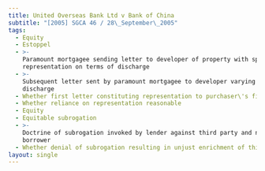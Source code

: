 ```yaml
---
title: United Overseas Bank Ltd v Bank of China
subtitle: "[2005] SGCA 46 / 28\_September\_2005"
tags:
  - Equity
  - Estoppel
  - >-
    Paramount mortgagee sending letter to developer of property with specific
    representation on terms of discharge
  - >-
    Subsequent letter sent by paramount mortgagee to developer varying terms of
    discharge
  - Whether first letter constituting representation to purchaser\'s financier
  - Whether reliance on representation reasonable
  - Equity
  - Equitable subrogation
  - >-
    Doctrine of subrogation invoked by lender against third party and not
    borrower
  - Whether denial of subrogation resulting in unjust enrichment of third party
layout: single
---
```


